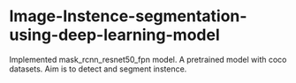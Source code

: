 # Image-Instence-segmentation-using-deep-learning-model
Implemented mask_rcnn_resnet50_fpn model. A pretrained model with coco datasets. Aim is to detect and segment instence.
